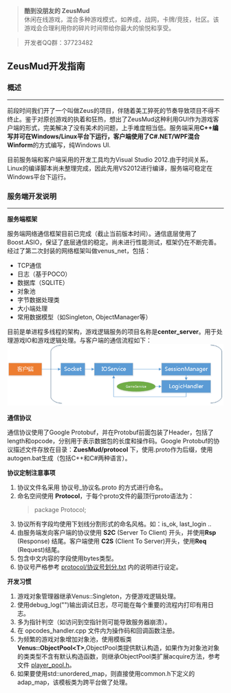 ﻿> **酷到没朋友的 ZeusMud**  
休闲在线游戏，混合多种游戏模式，如养成，战网，卡牌/竞技，社区。该游戏会合理利用你的碎片时间带给你最大的愉悦和享受。

> 开发者QQ群：37723482  

## **ZeusMud开发指南**

### **概述**
----------
前段时间我们开了一个叫做Zeus的项目，伴随着美工猝死的节奏导致项目不得不终止。鉴于对原创游戏的执着和狂热，想出了ZeusMud这种利用GUI作为游戏客户端的形式，完美解决了没有美术的问题，上手难度相当低。服务端采用**C++**编写并可在Windows/Linux平台下运行，客户端使用了**C#.NET/WPF混合Winform**的方式编写，纯Windows UI.

目前服务端和客户端采用的开发工具均为Visual Studio 2012.由于时间关系，Linux的编译脚本尚未整理完成，因此先用VS2012进行编译，服务端可稳定在Windows平台下运行。

### **服务端开发说明**
----------
**服务端框架**

服务端网络通信框架目前已完成（截止当前版本时间）。通信底层使用了Boost.ASIO，保证了底层通信的稳定。尚未进行性能测试，框架仍在不断完善。经过了第二次封装的网络框架叫做venus_net，包括：

- TCP通信
- 日志（基于POCO）
- 数据库（SQLITE）
- 对象池
- 字节数据处理类
- 大小端处理
- 常用数据模型（如Singleton, ObjectManager等）

目前是单进程多线程的架构，游戏逻辑服务的项目名称是**center_server**。用于处理游戏IO和游戏逻辑处理。与客户端的通信流程如下：
![](docs/readme/svr_com.png)

**通信协议**

通信协议使用了Google Protobuf，并在Protobuf前面包装了Header，包括了length和opcode，分别用于表示数据包的长度和操作码。Google Protobuf的协议描述文件存放在目录：**ZuesMud/protocol** 下，使用.proto作为后缀，使用autogen.bat生成（包括C++和C#两种语言）。

**协议定制注意事项**

1. 协议文件名采用 协议号_协议名.proto 的方式进行命名。  
2. 命名空间使用 **Protocol**，于每个proto文件的最顶行proto语法为：
     > package Protocol;
3. 协议所有字段均使用下划线分割形式的命名风格。如：is_ok, last_login ..
4. 由服务端发向客户端的协议使用 **S2C** (Server To Client) 开头，并使用**Rsp** (Response) 结尾。客户端使用 **C2S** (Client To Server)开头，使用**Req** (Request)结尾。
5. 包含中文内容的字段使用bytes类型。
6. 协议号严格参考 [protocol/协议号划分.txt](protocol/协议号划分.txt) 内的说明进行设定。


**开发习惯**

1. 游戏对象管理器继承Venus::Singleton，方便游戏逻辑处理。
2. 使用debug_log("")输出调试日志，尽可能在每个重要的流程内打印有用日志。
3. 多为指针判空（如访问到空指针则可能导致服务器崩溃）。
4. 在 opcodes_handler.cpp 文件内为操作码和回调函数注册。
5. 为频繁的游戏对象增加对象池，使用模板类**Venus::ObjectPool<T\>**,ObjectPool类提供默认构造，如果作为对象池对象的类类型不含有默认构造函数，则继承ObjectPool类扩展acquire方法，参考文件 [player_pool.h](src/center_server/player_pool.h)。
6. 如果要使用std::unordered_map，则直接使用common.h下定义的adap_map，该模板类为跨平台做了处理。
